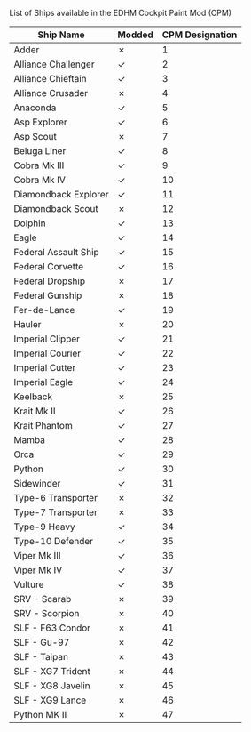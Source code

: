 List of Ships available in the EDHM Cockpit Paint Mod (CPM)


| Ship Name            | Modded | CPM Designation |
| -------------------- | ------ | --------------- |
| Adder                | ✗      | 1               |
| Alliance Challenger  | ✓      | 2               |
| Alliance Chieftain   | ✓      | 3               |
| Alliance Crusader    | ✗      | 4               |
| Anaconda             | ✓      | 5               |
| Asp Explorer         | ✓      | 6               |
| Asp Scout            | ✗      | 7               |
| Beluga Liner         | ✓      | 8               |
| Cobra Mk III         | ✓      | 9               |
| Cobra Mk IV          | ✓      | 10              |
| Diamondback Explorer | ✓      | 11              |
| Diamondback Scout    | ✗      | 12              |
| Dolphin              | ✓      | 13              |
| Eagle                | ✓      | 14              |
| Federal Assault Ship | ✓      | 15              |
| Federal Corvette     | ✓      | 16              |
| Federal Dropship     | ✗      | 17              |
| Federal Gunship      | ✗      | 18              |
| Fer-de-Lance         | ✓      | 19              |
| Hauler               | ✗      | 20              |
| Imperial Clipper     | ✓      | 21              |
| Imperial Courier     | ✓      | 22              |
| Imperial Cutter      | ✓      | 23              |
| Imperial Eagle       | ✓      | 24              |
| Keelback             | ✗      | 25              |
| Krait Mk II          | ✓      | 26              |
| Krait Phantom        | ✓      | 27              |
| Mamba                | ✓      | 28              |
| Orca                 | ✓      | 29              |
| Python               | ✓      | 30              |
| Sidewinder           | ✓      | 31              |
| Type-6 Transporter   | ✗      | 32              |
| Type-7 Transporter   | ✗      | 33              |
| Type-9 Heavy         | ✓      | 34              |
| Type-10 Defender     | ✓      | 35              |
| Viper Mk III         | ✓      | 36              |
| Viper Mk IV          | ✓      | 37              |
| Vulture              | ✓      | 38              |
| SRV - Scarab         | ✗      | 39              |
| SRV - Scorpion       | ✗      | 40              |
| SLF - F63 Condor     | ✗      | 41              |
| SLF - Gu-97          | ✗      | 42              |
| SLF - Taipan         | ✗      | 43              |
| SLF - XG7 Trident    | ✗      | 44              |
| SLF - XG8 Javelin    | ✗      | 45              |
| SLF - XG9 Lance      | ✗      | 46              |
| Python MK II         | ✗      | 47              |

